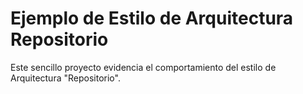 # Ejemplo de Estilo de Arquitectura Repositorio

Este sencillo proyecto evidencia el comportamiento del estilo de Arquitectura "Repositorio".
